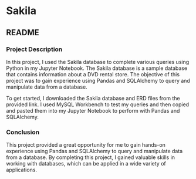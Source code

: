 # Sakila
 
## README

### Project Description

In this project, I used the Sakila database to complete various queries using Python in my Jupyter Notebook. The Sakila database is a sample database that contains information about a DVD rental store. The objective of this project was to gain experience using Pandas and SQLAlchemy to query and manipulate data from a database.

To get started, I downloaded the Sakila database and ERD files from the provided link. I used MySQL Workbench to test my queries and then copied and pasted them into my Jupyter Notebook to perform with Pandas and SQLAlchemy. 

### Conclusion

This project provided a great opportunity for me to gain hands-on experience using Pandas and SQLAlchemy to query and manipulate data from a database. By completing this project, I gained valuable skills in working with databases, which can be applied in a wide variety of applications.
